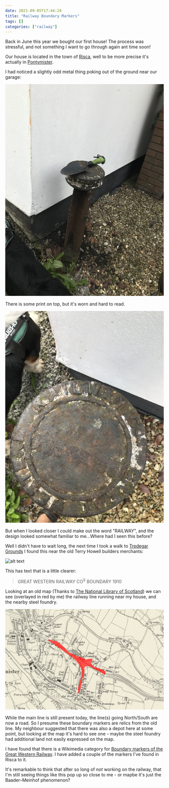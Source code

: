 ```yaml
---
date: 2021-09-05T17:44:24
title: "Railway Boundary Markers"
tags: []
categories: ["railway"]
---
```


Back in June this year we bought our first house!  The process was stressful, and not something I want to go through again ant time soon!
<!--more-->
Our house is located in the town of [Risca](https://en.wikipedia.org/wiki/Risca), well to be more precise it's actually in [Pontymister](https://en.wikipedia.org/wiki/Pontymister).

I had noticed a slightly odd metal thing poking out of the ground near our garage:

![alt text](IMG_2312.jpg "Great Western Railway Boundary Marker near my house")

There is some print on top, but it's worn and hard to read.  

![alt text](IMG_2313.jpg "Great Western Railway Boundary Marker near my house - top view")

But when I looked closer I could make out the word "RAILWAY", and the design looked somewhat familiar to me...Where had I seen this before?

Well I didn't have to wait long, the next time I took a walk to [Tredegar Grounds](https://britishlistedbuildings.co.uk/300022516-entrance-to-tredegar-grounds-risca) I found this near the old Terry Howell builders merchants:

![alt text](IMG_2318.jpg "Great Western Railway Boundary Marker near Tredegar Grounds, Risca")

This has text that is a little clearer:

> GREAT WESTERN RAILWAY CO<sup>S</sup> BOUNDARY 1910

Looking at an old map (Thanks to [The National Library of Scotland](https://maps.nls.uk/)) we can see (overlayed in red by me) the railway line running near my house, and the nearby steel foundry.

![alt text](map_1.png "Map of railway in Risca between 1888-1913")

While the main line is still present today, the line(s) going North/South are now a road.  So I presume these boundary markers are relics from the old line.  My neighbour suggested that there was also a depot here at some point, but looking at the map it's hard to see one - maybe the steel foundry had additional land not easily expressed on the map.

I have found that there is a Wikimedia category for [Boundary markers of the Great Western Railway](https://commons.wikimedia.org/wiki/Category:Boundary_markers_of_the_Great_Western_Railway).  I have added a couple of the markers I've found in Risca to it.

It's remarkable to think that after so long of _not_ working on the railway, that I'm still seeing things like this pop up so close to me - or mapbe it's just the Baader–Meinhof phenomenon?
